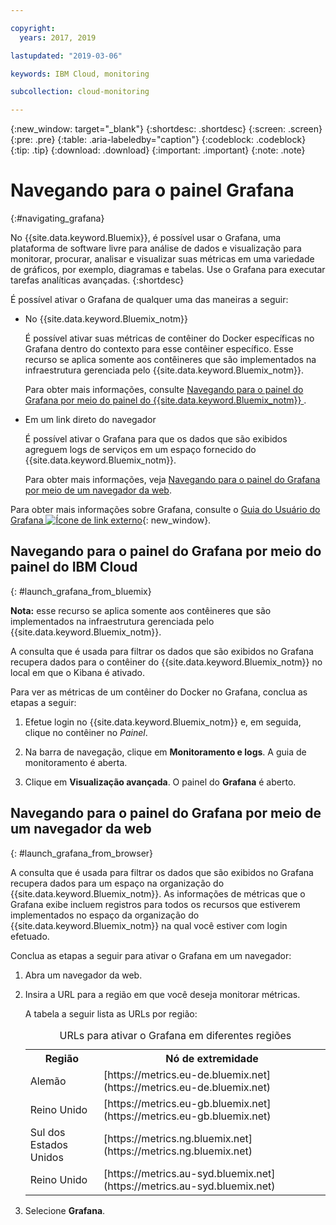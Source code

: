 ```yaml
---

copyright:
  years: 2017, 2019

lastupdated: "2019-03-06"

keywords: IBM Cloud, monitoring

subcollection: cloud-monitoring

---
```


{:new_window: target="_blank"}
{:shortdesc: .shortdesc}
{:screen: .screen}
{:pre: .pre}
{:table: .aria-labeledby="caption"}
{:codeblock: .codeblock}
{:tip: .tip}
{:download: .download}
{:important: .important}
{:note: .note}


# Navegando para o painel Grafana
{:#navigating_grafana}

No {{site.data.keyword.Bluemix}}, é possível usar o Grafana, uma plataforma de software livre para análise de dados e visualização para monitorar, procurar, analisar e visualizar suas métricas em uma variedade de gráficos, por exemplo, diagramas e tabelas. Use o Grafana para executar tarefas analíticas avançadas.
{:shortdesc}

É possível ativar o Grafana de qualquer uma das maneiras a seguir:

* No {{site.data.keyword.Bluemix_notm}}

    É possível ativar suas métricas de contêiner do Docker específicas no Grafana dentro do contexto para esse contêiner específico. Esse recurso se aplica somente aos contêineres que são implementados na infraestrutura gerenciada pelo {{site.data.keyword.Bluemix_notm}}. 
    
    Para obter mais informações, consulte [Navegando para o painel do Grafana por meio do painel do {{site.data.keyword.Bluemix_notm}}
    ](/docs/services/cloud-monitoring/grafana?topic=cloud-monitoring-navigating_grafana#launch_grafana_from_bluemix).

* Em um link direto do navegador

    É possível ativar o Grafana para que os dados que são exibidos agreguem logs de serviços em um espaço fornecido do {{site.data.keyword.Bluemix_notm}}.
    
    Para obter mais informações, veja [Navegando para o painel do Grafana por meio de um navegador da web](/docs/services/cloud-monitoring/grafana?topic=cloud-monitoring-navigating_grafana#launch_grafana_from_browser).
    
Para obter mais informações sobre Grafana, consulte o [Guia do Usuário do Grafana ![Ícone de link externo](../../../icons/launch-glyph.svg "Ícone de link externo")](http://docs.grafana.org/guides/getting_started/){: new_window}.


##  Navegando para o painel do Grafana por meio do painel do IBM Cloud
{: #launch_grafana_from_bluemix}

**Nota:** esse recurso se aplica somente aos contêineres que são implementados na infraestrutura gerenciada pelo {{site.data.keyword.Bluemix_notm}}. 

A consulta que é usada para filtrar os dados que são exibidos no Grafana recupera dados para o contêiner do {{site.data.keyword.Bluemix_notm}} no local em que o Kibana é ativado. 

Para ver as métricas de um contêiner do Docker no Grafana, conclua as etapas a seguir:

1. Efetue login no {{site.data.keyword.Bluemix_notm}} e, em seguida, clique no contêiner no *Painel*. 
    
2. Na barra de navegação, clique em **Monitoramento e logs**. A guia de monitoramento é aberta. 
    
3. Clique em **Visualização avançada**. O painel do **Grafana** é aberto.


##  Navegando para o painel do Grafana por meio de um navegador da web
{: #launch_grafana_from_browser}

A consulta que é usada para filtrar os dados que são exibidos no Grafana recupera dados para um espaço na organização do {{site.data.keyword.Bluemix_notm}}. As informações de métricas que o Grafana exibe incluem registros para todos os recursos que estiverem implementados no espaço da organização do {{site.data.keyword.Bluemix_notm}} na qual você estiver com login efetuado.

Conclua as etapas a seguir para ativar o Grafana em um navegador:

1. Abra um navegador da web. 
2. Insira a URL para a região em que você deseja monitorar métricas. 

    A tabela a seguir lista as URLs por região:
	<table>
      <caption>URLs para ativar o Grafana em diferentes regiões</caption>
      <tr>
        <th>Região</th>
	    <th>Nó de extremidade</th>
      </tr>
      <tr>
        <td>Alemão</td>
	    <td>[https://metrics.eu-de.bluemix.net](https://metrics.eu-de.bluemix.net)</td>
      </tr>
      <tr>
        <td>Reino Unido</td>
	    <td>[https://metrics.eu-gb.bluemix.net](https://metrics.eu-gb.bluemix.net)</td>
      </tr>
      <tr>
        <td>Sul dos Estados Unidos</td>
    	<td>[https://metrics.ng.bluemix.net](https://metrics.ng.bluemix.net)</td>
      </tr>
      <tr>
        <td>Reino Unido</td>
	    <td>[https://metrics.au-syd.bluemix.net](https://metrics.au-syd.bluemix.net)</td>
      </tr>
      
    </table>
	
2. Selecione **Grafana**.
     

